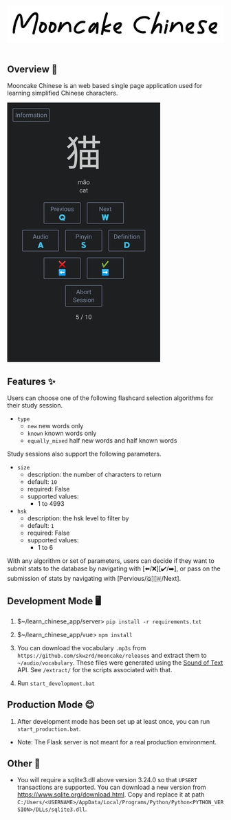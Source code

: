 ![Mooncake Chinese](resources/mooncake_chinese.png)
<br>
<br>

## Overview 📝

Mooncake Chinese is an web based single page application used for learning simplified Chinese characters.

![Mooncake Chinese](resources/preview.png)

## Features ✨

Users can choose one of the following flashcard selection algorithms for their study session.

- `type`
  - `new` new words only
  - `known` known words only
  - `equally_mixed` half new words and half known words

Study sessions also support the following parameters.

- `size`
  - description: the number of characters to return
  - default: `10`
  - required: False
  - supported values:
      - 1 to 4993
- `hsk`
  - description: the hsk level to filter by
  - default: `1`
  - required: False
  - supported values:
      - 1 to 6

With any algorithm or set of parameters, users can decide if they want to submit stats to the database by navigating with [⬅️/❌][✔️/➡️], or pass on the submission of stats by navigating with [Pervious/🇶][🇼/Next].

## Development Mode 🖥️

1. $~/learn_chinese_app/server> `pip install -r requirements.txt`

2. $~/learn_chinese_app/vue> `npm install`

3. You can download the vocabulary `.mp3s` from `https://github.com/skwzrd/mooncake/releases` and extract them to `~/audio/vocabulary`. These files were generated using the [Sound of Text](https://soundoftext.com/docs) API. See `/extract/` for the scripts associated with that.

4. Run `start_development.bat`

## Production Mode 😊

1. After development mode has been set up at least once, you can run `start_production.bat`.
  - Note: The Flask server is not meant for a real production environment.


## Other 💫

- You will require a sqlite3.dll above version 3.24.0 so that `UPSERT` transactions are supported. You can download a new version from https://www.sqlite.org/download.html. Copy and replace it at path `C:/Users/<USERNAME>/AppData/Local/Programs/Python/Python<PYTHON_VERSION>/DLLs/sqlite3.dll`.
